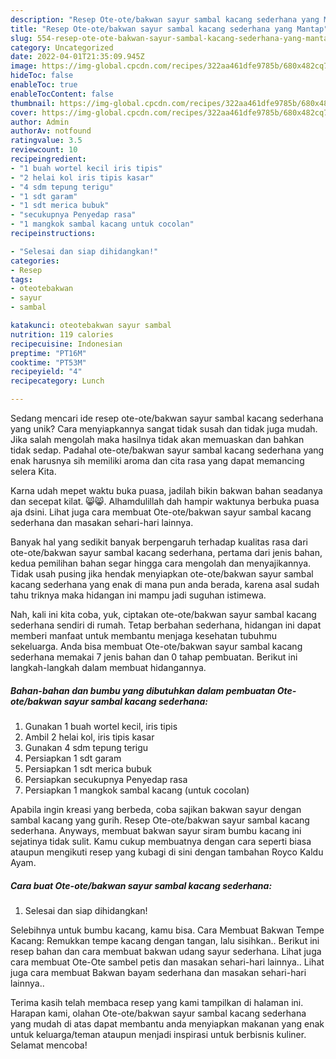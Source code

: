 ```yaml
---
description: "Resep Ote-ote/bakwan sayur sambal kacang sederhana yang Mantap"
title: "Resep Ote-ote/bakwan sayur sambal kacang sederhana yang Mantap"
slug: 554-resep-ote-ote-bakwan-sayur-sambal-kacang-sederhana-yang-mantap
category: Uncategorized
date: 2022-04-01T21:35:09.945Z
image: https://img-global.cpcdn.com/recipes/322aa461dfe9785b/680x482cq70/ote-otebakwan-sayur-sambal-kacang-sederhana-foto-resep-utama.jpg
hideToc: false
enableToc: true
enableTocContent: false
thumbnail: https://img-global.cpcdn.com/recipes/322aa461dfe9785b/680x482cq70/ote-otebakwan-sayur-sambal-kacang-sederhana-foto-resep-utama.jpg
cover: https://img-global.cpcdn.com/recipes/322aa461dfe9785b/680x482cq70/ote-otebakwan-sayur-sambal-kacang-sederhana-foto-resep-utama.jpg
author: Admin
authorAv: notfound
ratingvalue: 3.5
reviewcount: 10
recipeingredient:
- "1 buah wortel kecil iris tipis"
- "2 helai kol iris tipis kasar"
- "4 sdm tepung terigu"
- "1 sdt garam"
- "1 sdt merica bubuk"
- "secukupnya Penyedap rasa"
- "1 mangkok sambal kacang untuk cocolan"
recipeinstructions:

- "Selesai dan siap dihidangkan!"
categories:
- Resep
tags:
- oteotebakwan
- sayur
- sambal

katakunci: oteotebakwan sayur sambal 
nutrition: 119 calories
recipecuisine: Indonesian
preptime: "PT16M"
cooktime: "PT53M"
recipeyield: "4"
recipecategory: Lunch

---
```





Sedang mencari ide resep ote-ote/bakwan sayur sambal kacang sederhana yang unik? Cara menyiapkannya sangat tidak susah dan tidak juga mudah. Jika salah mengolah maka hasilnya tidak akan memuaskan dan bahkan tidak sedap. Padahal ote-ote/bakwan sayur sambal kacang sederhana yang enak harusnya sih memiliki aroma dan cita rasa yang dapat memancing selera Kita.





Karna udah mepet waktu buka puasa, jadilah bikin bakwan bahan seadanya dan secepat kilat. 😸😸. Alhamdulillah dah hampir waktunya berbuka puasa aja dsini. Lihat juga cara membuat Ote-ote/bakwan sayur sambal kacang sederhana dan masakan sehari-hari lainnya.

Banyak hal yang sedikit banyak berpengaruh terhadap kualitas rasa dari ote-ote/bakwan sayur sambal kacang sederhana, pertama dari jenis bahan, kedua pemilihan bahan segar hingga cara mengolah dan menyajikannya. Tidak usah pusing jika hendak menyiapkan ote-ote/bakwan sayur sambal kacang sederhana yang enak di mana pun anda berada, karena asal sudah tahu triknya maka hidangan ini mampu jadi suguhan istimewa.






Nah, kali ini kita coba, yuk, ciptakan ote-ote/bakwan sayur sambal kacang sederhana sendiri di rumah. Tetap berbahan sederhana, hidangan ini dapat memberi manfaat untuk membantu menjaga kesehatan tubuhmu sekeluarga. Anda bisa membuat Ote-ote/bakwan sayur sambal kacang sederhana memakai 7 jenis bahan dan 0 tahap pembuatan. Berikut ini langkah-langkah dalam membuat hidangannya.

<!--inarticleads1-->

##### Bahan-bahan dan bumbu yang dibutuhkan dalam pembuatan Ote-ote/bakwan sayur sambal kacang sederhana:

1. Gunakan 1 buah wortel kecil, iris tipis
1. Ambil 2 helai kol, iris tipis kasar
1. Gunakan 4 sdm tepung terigu
1. Persiapkan 1 sdt garam
1. Persiapkan 1 sdt merica bubuk
1. Persiapkan secukupnya Penyedap rasa
1. Persiapkan 1 mangkok sambal kacang (untuk cocolan)


Apabila ingin kreasi yang berbeda, coba sajikan bakwan sayur dengan sambal kacang yang gurih. Resep Ote-ote/bakwan sayur sambal kacang sederhana. Anyways, membuat bakwan sayur siram bumbu kacang ini sejatinya tidak sulit. Kamu cukup membuatnya dengan cara seperti biasa ataupun mengikuti resep yang kubagi di sini dengan tambahan Royco Kaldu Ayam. 

<!--inarticleads2-->

##### Cara buat Ote-ote/bakwan sayur sambal kacang sederhana:


1. Selesai dan siap dihidangkan!

Selebihnya untuk bumbu kacang, kamu bisa. Cara Membuat Bakwan Tempe Kacang: Remukkan tempe kacang dengan tangan, lalu sisihkan.. Berikut ini resep bahan dan cara membuat bakwan udang sayur sederhana. Lihat juga cara membuat Ote-Ote sambel petis dan masakan sehari-hari lainnya.. Lihat juga cara membuat Bakwan bayam sederhana dan masakan sehari-hari lainnya.. 

Terima kasih telah membaca resep yang kami tampilkan di halaman ini. Harapan kami, olahan Ote-ote/bakwan sayur sambal kacang sederhana yang mudah di atas dapat membantu anda menyiapkan makanan yang enak untuk keluarga/teman ataupun menjadi inspirasi untuk berbisnis kuliner. Selamat mencoba!
